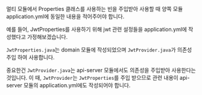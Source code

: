 멀티 모듈에서 Properties 클래스를 사용하는 빈을 주입받아 사용할 때 양쪽 모듈 application.yml에 동일한 내용을 적어주어야 합니다. 

예를 들어, JwtProperties를 사용하기 위해 jwt 관련 설정들을 application.yml에 작성했다고 가정해보겠습니다.

`JwtProperties.java`는 domain 모듈에 작성되었으며 `JwtProvider.java`가 의존성 주입 하여 사용합니다.

중요한건 `JwtProvider.java`는 api-server 모듈에서도 의존성을 주입받아 사용한다는 것입니다. 이 때, `JwtProvider`는 `JwtProperties`를 주입 받으므로 관련 내용이 api-server 모듈의 application.yml에도 작성되어야 합니다. 